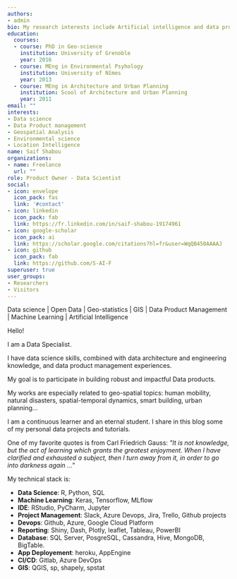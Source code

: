 ```yaml
---
authors:
- admin
bio: My research interests include Artificial intelligence and data products designing and deployement.
education:
  courses:
  - course: PhD in Geo-science
    institution: University of Grenoble
    year: 2016
  - course: MEng in Environmental Psyhology
    institution: University of Nîmes
    year: 2013
  - course: MEng in Architecture and Urban Planning
    institution: Scool of Architecture and Urban Planning
    year: 2011
email: ""
interests:
- Data science
- Data Product management
- Geospatial Analysis
- Environmental science
- Location Intelligence
name: Saif Shabou
organizations:
- name: Freelance
  url: ""
role: Product Owner - Data Scientist
social:
- icon: envelope
  icon_pack: fas
  link: '#contact'
- icon: linkedin
  icon_pack: fab
  link: https://fr.linkedin.com/in/saif-shabou-19174961
- icon: google-scholar
  icon_pack: ai
  link: https://scholar.google.com/citations?hl=fr&user=WqQB450AAAAJ
- icon: github
  icon_pack: fab
  link: https://github.com/S-AI-F 
superuser: true
user_groups:
- Researchers
- Visitors
---
```


Data science | Open Data  | Geo-statistics | GIS | Data Product Management | Machine Learning | Artificial Intelligence 

Hello! 

I am a Data Specialist. 

I have data science skills, combined with data architecture and engineering knowledge, and data product management experiences.

My goal is to participate in building robust and impactful Data products.

My works are especially related to geo-spatial topics: human mobility, natural disasters, spatial-temporal  dynamics, smart building, urban planning...

I am a continuous learner and an eternal student. I share in this blog some of my personal data projects and tutorials.

One of my favorite quotes is from Carl Friedrich Gauss: *"It is not knowledge, but the act of learning which grants the greatest enjoyment. When I have clarified and exhausted a subject, then I turn away from it, in order to go into darkness again ..."*

My technical stack is:

- **Data Science**: R, Python, SQL
- **Machine Learning**: Keras, Tensorflow, MLflow
- **IDE**: RStudio, PyCharm, Jupyter
- **Project Management**: Slack, Azure Devops, Jira, Trello, Github projects
- **Devops**: Github, Azure, Google Cloud Platform
- **Reporting**: Shiny, Dash, Plotly, leaflet, Tableau, PowerBI
- **Database**: SQL Server, PosgreSQL, Cassandra, Hive, MongoDB, BigTable.
- **App Deployement**: heroku, AppEngine
- **CI/CD**: Gitlab, Azure DevOps
- **GIS**: QGIS, sp, shapely, spstat



